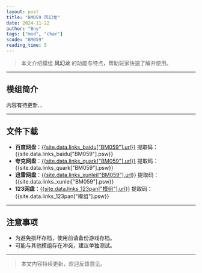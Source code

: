 ```yaml
---
layout: post
title: "BM059 风幻龙"
date: 2024-11-22
author: "Bny"
tags: ["mod", "char"]
scode: "BM059"
reading_time: 5
---
```


> 本文介绍模组 **风幻龙** 的功能与特点，帮助玩家快速了解并使用。

---

## 模组简介

内容有待更新...

---

## 文件下载
- **百度网盘**：[{{site.data.links_baidu["BM059"].url}}]({{site.data.links_baidu["BM059"].url}}) 提取码：{{site.data.links_baidu["BM059"].psw}}
- **夸克网盘**：[{{site.data.links_quark["BM059"].url}}]({{site.data.links_quark["BM059"].url}}) 提取码：{{site.data.links_quark["BM059"].psw}}
- **迅雷网盘**：[{{site.data.links_xunlei["BM059"].url}}]({{site.data.links_xunlei["BM059"].url}}) 提取码：{{site.data.links_xunlei["BM059"].psw}}
- **123网盘**：[{{site.data.links_123pan["模组"].url}}]({{site.data.links_123pan["模组"].url}}) 提取码：{{site.data.links_123pan["模组"].psw}}

---

## 注意事项
- 为避免损坏存档，使用前请备份游戏存档。
- 可能与其他模组存在冲突，建议单独测试。

---

> 本文内容持续更新，欢迎反馈意见。
